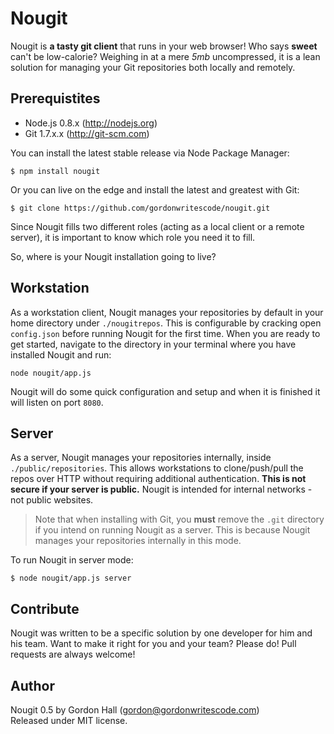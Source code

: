 Nougit
======

Nougit is **a tasty git client** that runs in your web browser! Who says **sweet** can't be low-calorie? Weighing in at a mere *5mb* uncompressed, it is a lean solution for managing your Git repositories both locally and remotely.

## Prerequistites

* Node.js 0.8.x (http://nodejs.org)
* Git 1.7.x.x (http://git-scm.com)

You can install the latest stable release via Node Package Manager:

```shell
$ npm install nougit
```

Or you can live on the edge and install the latest and greatest with Git:

```shell
$ git clone https://github.com/gordonwritescode/nougit.git
```

Since Nougit fills two different roles (acting as a local client or a remote server), it is important to know which role you need it to fill.

So, where is your Nougit installation going to live?

## Workstation

As a workstation client, Nougit manages your repositories by default in your home directory under `./nougitrepos`. This is configurable by cracking open `config.json` before running Nougit for the first time. When you are ready to get started, navigate to the directory in your terminal where you have installed Nougit and run:

```shell
node nougit/app.js
```

Nougit will do some quick configuration and setup and when it is finished it will listen on port `8080`.

## Server

As a server, Nougit manages your repositories internally, inside `./public/repositories`. This allows workstations to clone/push/pull the repos over HTTP without requiring additional authentication. **This is not secure if your server is public.** Nougit is intended for internal networks - not public websites.

> Note that when installing with Git, you **must** remove the `.git` directory if you intend on running Nougit as a server. This is because Nougit manages your repositories internally in this mode.

To run Nougit in server mode:

```shell
$ node nougit/app.js server
```

## Contribute

Nougit was written to be a specific solution by one developer for him and his team. Want to make it right for you and your team? Please do! Pull requests are always welcome!

## Author

Nougit 0.5 by Gordon Hall (gordon@gordonwritescode.com)  
Released under MIT license.
